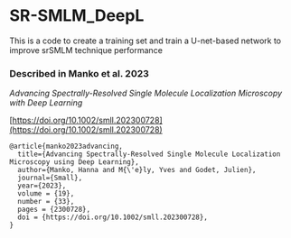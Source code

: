 # SR-SMLM_DeepL

This is a code to create a training set and train a U-net-based network to improve srSMLM technique performance

### Described in Manko et al. 2023

*Advancing Spectrally-Resolved Single Molecule Localization Microscopy with Deep Learning*


[https://doi.org/10.1002/smll.202300728](https://doi.org/10.1002/smll.202300728)

 
```
@article{manko2023advancing,
  title={Advancing Spectrally-Resolved Single Molecule Localization Microscopy using Deep Learning},
  author={Manko, Hanna and M{\'e}ly, Yves and Godet, Julien},
  journal={Small},
  year={2023},
  volume = {19},
  number = {33},
  pages = {2300728},
  doi = {https://doi.org/10.1002/smll.202300728},
}
```
